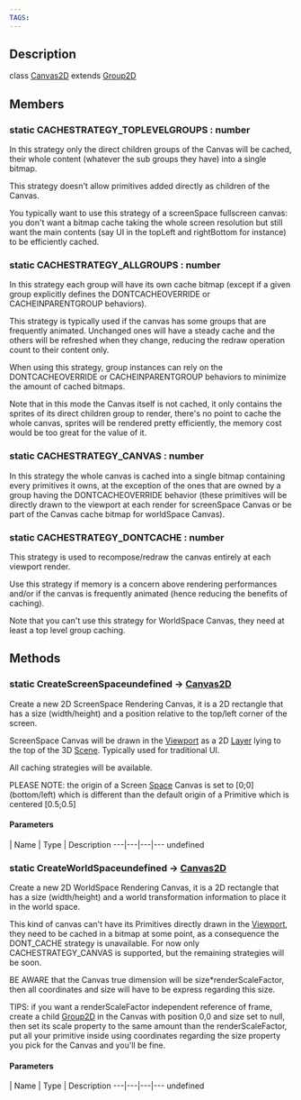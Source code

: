 ```yaml
---
TAGS:
---
```

## Description

class [Canvas2D](/classes/2.4/Canvas2D) extends [Group2D](/classes/2.4/Group2D)



## Members

### static CACHESTRATEGY_TOPLEVELGROUPS : number

In this strategy only the direct children groups of the Canvas will be cached, their whole content (whatever the sub groups they have) into a single bitmap.

This strategy doesn't allow primitives added directly as children of the Canvas.

You typically want to use this strategy of a screenSpace fullscreen canvas: you don't want a bitmap cache taking the whole screen resolution but still want the main contents (say UI in the topLeft and rightBottom for instance) to be efficiently cached.

### static CACHESTRATEGY_ALLGROUPS : number

In this strategy each group will have its own cache bitmap (except if a given group explicitly defines the DONTCACHEOVERRIDE or CACHEINPARENTGROUP behaviors).

This strategy is typically used if the canvas has some groups that are frequently animated. Unchanged ones will have a steady cache and the others will be refreshed when they change, reducing the redraw operation count to their content only.

When using this strategy, group instances can rely on the DONTCACHEOVERRIDE or CACHEINPARENTGROUP behaviors to minimize the amount of cached bitmaps.

Note that in this mode the Canvas itself is not cached, it only contains the sprites of its direct children group to render, there's no point to cache the whole canvas, sprites will be rendered pretty efficiently, the memory cost would be too great for the value of it.

### static CACHESTRATEGY_CANVAS : number

In this strategy the whole canvas is cached into a single bitmap containing every primitives it owns, at the exception of the ones that are owned by a group having the DONTCACHEOVERRIDE behavior (these primitives will be directly drawn to the viewport at each render for screenSpace Canvas or be part of the Canvas cache bitmap for worldSpace Canvas).

### static CACHESTRATEGY_DONTCACHE : number

This strategy is used to recompose/redraw the canvas entirely at each viewport render.

Use this strategy if memory is a concern above rendering performances and/or if the canvas is frequently animated (hence reducing the benefits of caching).

Note that you can't use this strategy for WorldSpace Canvas, they need at least a top level group caching.

## Methods

### static CreateScreenSpaceundefined &rarr; [Canvas2D](/classes/2.4/Canvas2D)

Create a new 2D ScreenSpace Rendering Canvas, it is a 2D rectangle that has a size (width/height) and a position relative to the top/left corner of the screen.

ScreenSpace Canvas will be drawn in the [Viewport](/classes/2.4/Viewport) as a 2D [Layer](/classes/2.4/Layer) lying to the top of the 3D [Scene](/classes/2.4/Scene). Typically used for traditional UI.

All caching strategies will be available.

PLEASE NOTE: the origin of a Screen [Space](/classes/2.4/Space) Canvas is set to [0;0] (bottom/left) which is different than the default origin of a Primitive which is centered [0.5;0.5]

#### Parameters
 | Name | Type | Description
---|---|---|---
undefined
### static CreateWorldSpaceundefined &rarr; [Canvas2D](/classes/2.4/Canvas2D)

Create a new 2D WorldSpace Rendering Canvas, it is a 2D rectangle that has a size (width/height) and a world transformation information to place it in the world space.

This kind of canvas can't have its Primitives directly drawn in the [Viewport](/classes/2.4/Viewport), they need to be cached in a bitmap at some point, as a consequence the DONT_CACHE strategy is unavailable. For now only CACHESTRATEGY_CANVAS is supported, but the remaining strategies will be soon.

BE AWARE that the Canvas true dimension will be size*renderScaleFactor, then all coordinates and size will have to be express regarding this size.

TIPS: if you want a renderScaleFactor independent reference of frame, create a child [Group2D](/classes/2.4/Group2D) in the Canvas with position 0,0 and size set to null, then set its scale property to the same amount than the renderScaleFactor, put all your primitive inside using coordinates regarding the size property you pick for the Canvas and you'll be fine.

#### Parameters
 | Name | Type | Description
---|---|---|---
undefined
